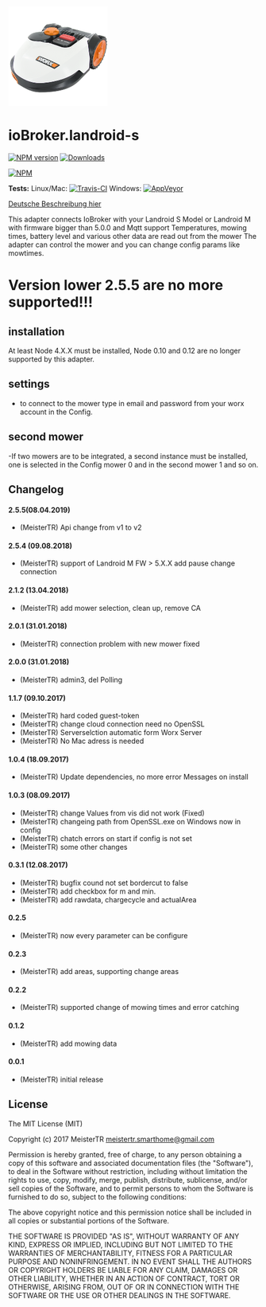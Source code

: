 ![Logo](admin/landroid-s2.png)

ioBroker.landroid-s
=============

[![NPM version](http://img.shields.io/npm/v/iobroker.landroid-s.svg)](https://www.npmjs.com/package/iobroker.landroid-s)
[![Downloads](https://img.shields.io/npm/dm/iobroker.landroid-s.svg)](https://www.npmjs.com/package/iobroker.landroid-s)

[![NPM](https://nodei.co/npm/iobroker.landroid-s.png?downloads=true)](https://nodei.co/npm/iobroker.landroid-s/)

**Tests:** Linux/Mac: [![Travis-CI](https://api.travis-ci.org/MeisterTR/ioBroker.landroid-s.svg?branch=master)](https://travis-ci.org/MeisterTR/ioBroker.landroid-s)
Windows: [![AppVeyor](https://ci.appveyor.com/api/projects/status/github/MeisterTR/ioBroker.landroid-s?branch=master&svg=true)](https://ci.appveyor.com/project/MeisterTR/ioBroker-landroid-s/)


[Deutsche Beschreibung hier](README_de.md)

This adapter connects IoBroker with your Landroid S Model or Landroid M with firmware bigger than 5.0.0 and Mqtt support
Temperatures, mowing times, battery level and various other data are read out from the mower
The adapter can control the mower and you can change config params like mowtimes.

<h1>Version lower 2.5.5 are no more supported!!!

## installation
At least Node 4.X.X must be installed, Node 0.10 and 0.12 are no longer supported by this adapter.

## settings
- to connect to the mower type in email and password from your worx account in the Config.


## second mower
-If two mowers are to be integrated, a second instance must be installed, one is selected in the Config mower 0 and in the second mower 1 and so on.

## Changelog
#### 2.5.5(08.04.2019)
* (MeisterTR) Api change from v1 to v2
#### 2.5.4 (09.08.2018)
* (MeisterTR) support of Landroid M FW > 5.X.X add pause change connection 
#### 2.1.2 (13.04.2018)
* (MeisterTR) add mower selection, clean up, remove CA
#### 2.0.1 (31.01.2018)
* (MeisterTR) connection problem with new mower fixed 
#### 2.0.0 (31.01.2018)
* (MeisterTR) admin3, del Polling
#### 1.1.7 (09.10.2017)
* (MeisterTR) hard coded guest-token
* (MeisterTR) change cloud connection need no OpenSSL
* (MeisterTR) Serverselction automatic form Worx Server
* (MeisterTR) No Mac adress is needed
#### 1.0.4 (18.09.2017)
* (MeisterTR) Update dependencies, no more error Messages on install
#### 1.0.3 (08.09.2017)
* (MeisterTR) change Values from vis did not work (Fixed)
* (MeisterTR) changeing path from OpenSSL.exe on Windows now in config
* (MeisterTR) chatch errors on start if config is not set
* (MeisterTR) some other changes
#### 0.3.1 (12.08.2017)
* (MeisterTR) bugfix cound not set bordercut to false
* (MeisterTR) add checkbox for m and min.
* (MeisterTR) add rawdata, chargecycle and actualArea
#### 0.2.5
* (MeisterTR) now every parameter can be configure
#### 0.2.3
* (MeisterTR) add areas, supporting change areas
#### 0.2.2
* (MeisterTR) supported change of mowing times and error catching
#### 0.1.2
* (MeisterTR) add mowing data
#### 0.0.1
* (MeisterTR) initial release
 
## License
The MIT License (MIT)

Copyright (c) 2017 MeisterTR <meistertr.smarthome@gmail.com>

Permission is hereby granted, free of charge, to any person obtaining a copy
of this software and associated documentation files (the "Software"), to deal
in the Software without restriction, including without limitation the rights
to use, copy, modify, merge, publish, distribute, sublicense, and/or sell
copies of the Software, and to permit persons to whom the Software is
furnished to do so, subject to the following conditions:

The above copyright notice and this permission notice shall be included in
all copies or substantial portions of the Software.

THE SOFTWARE IS PROVIDED "AS IS", WITHOUT WARRANTY OF ANY KIND, EXPRESS OR
IMPLIED, INCLUDING BUT NOT LIMITED TO THE WARRANTIES OF MERCHANTABILITY,
FITNESS FOR A PARTICULAR PURPOSE AND NONINFRINGEMENT. IN NO EVENT SHALL THE
AUTHORS OR COPYRIGHT HOLDERS BE LIABLE FOR ANY CLAIM, DAMAGES OR OTHER
LIABILITY, WHETHER IN AN ACTION OF CONTRACT, TORT OR OTHERWISE, ARISING FROM,
OUT OF OR IN CONNECTION WITH THE SOFTWARE OR THE USE OR OTHER DEALINGS IN
THE SOFTWARE.

